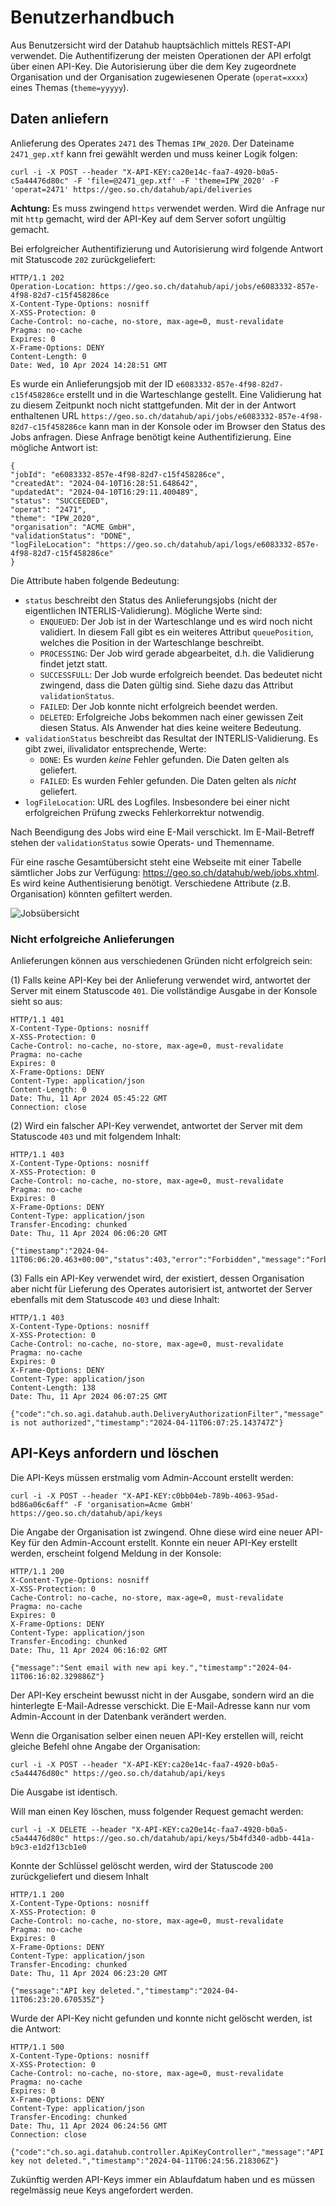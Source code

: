 # Benutzerhandbuch

Aus Benutzersicht wird der Datahub hauptsächlich mittels REST-API verwendet. Die Authentifizerung der meisten Operationen der API erfolgt über einen API-Key. Die Autorisierung über die dem Key zugeordnete Organisation und der Organisation zugewiesenen Operate (`operat=xxxx`) eines Themas (`theme=yyyyy`).

## Daten anliefern

Anlieferung des Operates `2471` des Themas `IPW_2020`. Der Dateiname `2471_gep.xtf` kann frei gewählt werden und muss keiner Logik folgen:

```
curl -i -X POST --header "X-API-KEY:ca20e14c-faa7-4920-b0a5-c5a44476d80c" -F 'file=@2471_gep.xtf' -F 'theme=IPW_2020' -F 'operat=2471' https://geo.so.ch/datahub/api/deliveries
```

**Achtung:** Es muss zwingend `https` verwendet werden. Wird die Anfrage nur mit `http` gemacht, wird der API-Key auf dem Server sofort ungültig gemacht.

Bei erfolgreicher Authentifizierung und Autorisierung wird folgende Antwort mit Statuscode `202` zurückgeliefert:

```
HTTP/1.1 202
Operation-Location: https://geo.so.ch/datahub/api/jobs/e6083332-857e-4f98-82d7-c15f458286ce
X-Content-Type-Options: nosniff
X-XSS-Protection: 0
Cache-Control: no-cache, no-store, max-age=0, must-revalidate
Pragma: no-cache
Expires: 0
X-Frame-Options: DENY
Content-Length: 0
Date: Wed, 10 Apr 2024 14:28:51 GMT
```

Es wurde ein Anlieferungsjob mit der ID `e6083332-857e-4f98-82d7-c15f458286ce` erstellt und in die Warteschlange gestellt. Eine Validierung hat zu diesem Zeitpunkt noch nicht stattgefunden. Mit der in der Antwort enthaltenen URL `https://geo.so.ch/datahub/api/jobs/e6083332-857e-4f98-82d7-c15f458286ce` kann man in der Konsole oder im Browser den Status des Jobs anfragen. Diese Anfrage benötigt keine Authentifizierung. Eine mögliche Antwort ist:

```
{
"jobId": "e6083332-857e-4f98-82d7-c15f458286ce",
"createdAt": "2024-04-10T16:28:51.648642",
"updatedAt": "2024-04-10T16:29:11.400489",
"status": "SUCCEEDED",
"operat": "2471",
"theme": "IPW_2020",
"organisation": "ACME GmbH",
"validationStatus": "DONE",
"logFileLocation": "https://geo.so.ch/datahub/api/logs/e6083332-857e-4f98-82d7-c15f458286ce"
}
```

Die Attribute haben folgende Bedeutung:

- `status` beschreibt den Status des Anlieferungsjobs (nicht der eigentlichen INTERLIS-Validierung). Mögliche Werte sind:
  * `ENQUEUED`: Der Job ist in der Warteschlange und es wird noch nicht validiert. In diesem Fall gibt es ein weiteres Attribut `queuePosition`, welches die Position in der Warteschlange beschreibt.
  * `PROCESSING`: Der Job wird gerade abgearbeitet, d.h. die Validierung findet jetzt statt.
  * `SUCCESSFULL`: Der Job wurde erfolgreich beendet. Das bedeutet nicht zwingend, dass die Daten gültig sind. Siehe dazu das Attribut `validationStatus`.
  * `FAILED`: Der Job konnte nicht erfolgreich beendet werden.
  * `DELETED`: Erfolgreiche Jobs bekommen nach einer gewissen Zeit diesen Status. Als Anwender hat dies keine weitere Bedeutung.
- `validationStatus` beschreibt das Resultat der INTERLIS-Validierung. Es gibt zwei, ilivalidator entsprechende, Werte:
  * `DONE`: Es wurden _keine_ Fehler gefunden. Die Daten gelten als geliefert.
  * `FAILED`: Es wurden Fehler gefunden. Die Daten gelten als _nicht_ geliefert.
- `logFileLocation`: URL des Logfiles. Insbesondere bei einer nicht erfolgreichen Prüfung zwecks Fehlerkorrektur notwendig.

Nach Beendigung des Jobs wird eine E-Mail verschickt. Im E-Mail-Betreff stehen der `validationStatus` sowie Operats- und Themenname. 

Für eine rasche Gesamtübersicht steht eine Webseite mit einer Tabelle sämtlicher Jobs zur Verfügung: https://geo.so.ch/datahub/web/jobs.xhtml. Es wird keine Authentisierung benötigt. Verschiedene Attribute (z.B. Organisation) könnten gefiltert werden.

![Jobsübersicht](./images/user-manual/jobs_uebersicht.png)

### Nicht erfolgreiche Anlieferungen

Anlieferungen können aus verschiedenen Gründen nicht erfolgreich sein:

(1) Falls keine API-Key bei der Anlieferung verwendet wird, antwortet der Server mit einem Statuscode `401`. Die vollständige Ausgabe in der Konsole sieht so aus:

```
HTTP/1.1 401
X-Content-Type-Options: nosniff
X-XSS-Protection: 0
Cache-Control: no-cache, no-store, max-age=0, must-revalidate
Pragma: no-cache
Expires: 0
X-Frame-Options: DENY
Content-Type: application/json
Content-Length: 0
Date: Thu, 11 Apr 2024 05:45:22 GMT
Connection: close
```

(2) Wird ein falscher API-Key verwendet, antwortet der Server mit dem Statuscode `403` und mit folgendem Inhalt:

```
HTTP/1.1 403
X-Content-Type-Options: nosniff
X-XSS-Protection: 0
Cache-Control: no-cache, no-store, max-age=0, must-revalidate
Pragma: no-cache
Expires: 0
X-Frame-Options: DENY
Content-Type: application/json
Transfer-Encoding: chunked
Date: Thu, 11 Apr 2024 06:06:20 GMT

{"timestamp":"2024-04-11T06:06:20.463+00:00","status":403,"error":"Forbidden","message":"Forbidden","path":"/api/deliveries"}
```

(3) Falls ein API-Key verwendet wird, der existiert, dessen Organisation aber nicht für Lieferung des Operates autorisiert ist, antwortet der Server ebenfalls mit dem Statuscode `403` und diese Inhalt:

```
HTTP/1.1 403
X-Content-Type-Options: nosniff
X-XSS-Protection: 0
Cache-Control: no-cache, no-store, max-age=0, must-revalidate
Pragma: no-cache
Expires: 0
X-Frame-Options: DENY
Content-Type: application/json
Content-Length: 138
Date: Thu, 11 Apr 2024 06:07:25 GMT

{"code":"ch.so.agi.datahub.auth.DeliveryAuthorizationFilter","message":"User is not authorized","timestamp":"2024-04-11T06:07:25.143747Z"}
```

## API-Keys anfordern und löschen

Die API-Keys müssen erstmalig vom Admin-Account erstellt werden:

```
curl -i -X POST --header "X-API-KEY:c0bb04eb-789b-4063-95ad-bd86a06c6aff" -F 'organisation=Acme GmbH' https://geo.so.ch/datahub/api/keys
```

Die Angabe der Organisation ist zwingend. Ohne diese wird eine neuer API-Key für den Admin-Account erstellt. Konnte ein neuer API-Key erstellt werden, erscheint folgend Meldung in der Konsole:

```
HTTP/1.1 200
X-Content-Type-Options: nosniff
X-XSS-Protection: 0
Cache-Control: no-cache, no-store, max-age=0, must-revalidate
Pragma: no-cache
Expires: 0
X-Frame-Options: DENY
Content-Type: application/json
Transfer-Encoding: chunked
Date: Thu, 11 Apr 2024 06:16:02 GMT

{"message":"Sent email with new api key.","timestamp":"2024-04-11T06:16:02.329886Z"}
```

Der API-Key erscheint bewusst nicht in der Ausgabe, sondern wird an die hinterlegte E-Mail-Adresse verschickt. Die E-Mail-Adresse kann nur vom Admin-Account in der Datenbank verändert werden.

Wenn die Organisation selber einen neuen API-Key erstellen will, reicht gleiche Befehl ohne Angabe der Organisation:

```
curl -i -X POST --header "X-API-KEY:ca20e14c-faa7-4920-b0a5-c5a44476d80c" https://geo.so.ch/datahub/api/keys
```

Die Ausgabe ist identisch.

Will man einen Key löschen, muss folgender Request gemacht werden:

```
curl -i -X DELETE --header "X-API-KEY:ca20e14c-faa7-4920-b0a5-c5a44476d80c" https://geo.so.ch/datahub/api/keys/5b4fd340-adbb-441a-b9c3-e1d2f13cb1e0
```

Konnte der Schlüssel gelöscht werden, wird der Statuscode `200` zurückgeliefert und diesem Inhalt

```
HTTP/1.1 200
X-Content-Type-Options: nosniff
X-XSS-Protection: 0
Cache-Control: no-cache, no-store, max-age=0, must-revalidate
Pragma: no-cache
Expires: 0
X-Frame-Options: DENY
Content-Type: application/json
Transfer-Encoding: chunked
Date: Thu, 11 Apr 2024 06:23:20 GMT

{"message":"API key deleted.","timestamp":"2024-04-11T06:23:20.670535Z"}
```

Wurde der API-Key nicht gefunden und konnte nicht gelöscht werden, ist die Antwort:

```
HTTP/1.1 500
X-Content-Type-Options: nosniff
X-XSS-Protection: 0
Cache-Control: no-cache, no-store, max-age=0, must-revalidate
Pragma: no-cache
Expires: 0
X-Frame-Options: DENY
Content-Type: application/json
Transfer-Encoding: chunked
Date: Thu, 11 Apr 2024 06:24:56 GMT
Connection: close

{"code":"ch.so.agi.datahub.controller.ApiKeyController","message":"API key not deleted.","timestamp":"2024-04-11T06:24:56.218306Z"}
```

Zukünftig werden API-Keys immer ein Ablaufdatum haben und es müssen regelmässig neue Keys angefordert werden.


